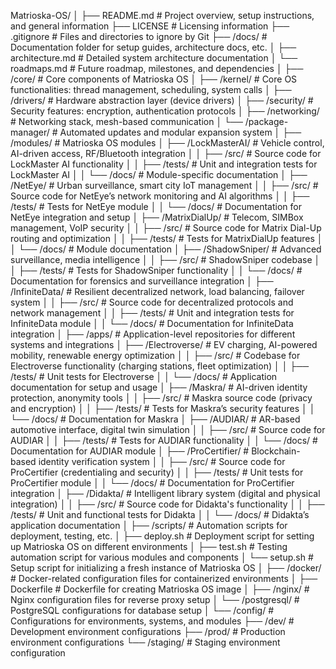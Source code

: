 Matrioska-OS/
│
├── README.md                          # Project overview, setup instructions, and general information
├── LICENSE                             # Licensing information
├── .gitignore                          # Files and directories to ignore by Git
├── /docs/                              # Documentation folder for setup guides, architecture docs, etc.
│   ├── architecture.md                 # Detailed system architecture documentation
│   └── roadmaps.md                    # Future roadmap, milestones, and dependencies
│
├── /core/                              # Core components of Matrioska OS
│   ├── /kernel/                        # Core OS functionalities: thread management, scheduling, system calls
│   ├── /drivers/                       # Hardware abstraction layer (device drivers)
│   ├── /security/                      # Security features: encryption, authentication protocols
│   ├── /networking/                    # Networking stack, mesh-based communication
│   └── /package-manager/               # Automated updates and modular expansion system
│
├── /modules/                           # Matrioska OS modules
│   ├── /LockMasterAI/                  # Vehicle control, AI-driven access, RF/Bluetooth integration
│   │   ├── /src/                       # Source code for LockMaster AI functionality
│   │   ├── /tests/                     # Unit and integration tests for LockMaster AI
│   │   └── /docs/                      # Module-specific documentation
│   ├── /NetEye/                        # Urban surveillance, smart city IoT management
│   │   ├── /src/                       # Source code for NetEye’s network monitoring and AI algorithms
│   │   ├── /tests/                     # Tests for NetEye module
│   │   └── /docs/                      # Documentation for NetEye integration and setup
│   ├── /MatrixDialUp/                  # Telecom, SIMBox management, VoIP security
│   │   ├── /src/                       # Source code for Matrix Dial-Up routing and optimization
│   │   ├── /tests/                     # Tests for MatrixDialUp features
│   │   └── /docs/                      # Module documentation
│   ├── /ShadowSniper/                  # Advanced surveillance, media intelligence
│   │   ├── /src/                       # ShadowSniper codebase
│   │   ├── /tests/                     # Tests for ShadowSniper functionality
│   │   └── /docs/                      # Documentation for forensics and surveillance integration
│   ├── /InfiniteData/                  # Resilient decentralized network, load balancing, failover system
│   │   ├── /src/                       # Source code for decentralized protocols and network management
│   │   ├── /tests/                     # Unit and integration tests for InfiniteData module
│   │   └── /docs/                      # Documentation for InfiniteData integration
│
├── /apps/                              # Application-level repositories for different systems and integrations
│   ├── /Electroverse/                  # EV charging, AI-powered mobility, renewable energy optimization
│   │   ├── /src/                       # Codebase for Electroverse functionality (charging stations, fleet optimization)
│   │   ├── /tests/                     # Unit tests for Electroverse
│   │   └── /docs/                      # Application documentation for setup and usage
│   ├── /Maskra/                        # AI-driven identity protection, anonymity tools
│   │   ├── /src/                       # Maskra source code (privacy and encryption)
│   │   ├── /tests/                     # Tests for Maskra’s security features
│   │   └── /docs/                      # Documentation for Maskra
│   ├── /AUDIAR/                        # AR-based automotive interface, digital twin simulation
│   │   ├── /src/                       # Source code for AUDIAR
│   │   ├── /tests/                     # Tests for AUDIAR functionality
│   │   └── /docs/                      # Documentation for AUDIAR module
│   ├── /ProCertifier/                  # Blockchain-based identity verification system
│   │   ├── /src/                       # Source code for ProCertifier (credentialing and security)
│   │   ├── /tests/                     # Unit tests for ProCertifier module
│   │   └── /docs/                      # Documentation for ProCertifier integration
│   ├── /Didakta/                       # Intelligent library system (digital and physical integration)
│   │   ├── /src/                       # Source code for Didakta's functionality
│   │   ├── /tests/                     # Unit and functional tests for Didakta
│   │   └── /docs/                      # Didakta’s application documentation
│
├── /scripts/                           # Automation scripts for deployment, testing, etc.
│   ├── deploy.sh                       # Deployment script for setting up Matrioska OS on different environments
│   ├── test.sh                         # Testing automation script for various modules and components
│   └── setup.sh                        # Setup script for initializing a fresh instance of Matrioska OS
│
├── /docker/                            # Docker-related configuration files for containerized environments
│   ├── Dockerfile                      # Dockerfile for creating Matrioska OS image
│   ├── /nginx/                         # Nginx configuration files for reverse proxy setup
│   └── /postgresql/                    # PostgreSQL configurations for database setup
│
└── /config/                            # Configurations for environments, systems, and modules
    ├── /dev/                           # Development environment configurations
    ├── /prod/                          # Production environment configurations
    └── /staging/                       # Staging environment configuration
